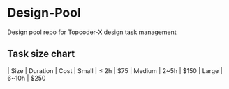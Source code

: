 # Design-Pool
Design pool repo for Topcoder-X design task management


## Task size chart

| Size | Duration | Cost
| Small | ≤ 2h | $75
| Medium | 2~5h | $150
| Large | 6~10h | $250
